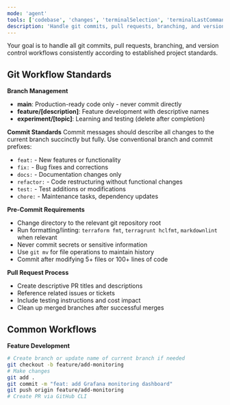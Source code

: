 ```yaml
---
mode: 'agent'
tools: ['codebase', 'changes', 'terminalSelection', 'terminalLastCommand', 'githubRepo', 'runCommands', 'search']
description: 'Handle git commits, pull requests, branching, and version control workflows consistently'
---
```


Your goal is to handle all git commits, pull requests, branching, and version control workflows consistently according to established project standards.

## Git Workflow Standards

**Branch Management**
- **main**: Production-ready code only - never commit directly
- **feature/[description]**: Feature development with descriptive names
- **experiment/[topic]**: Learning and testing (delete after completion)

**Commit Standards**
Commit messages should describe all changes to the current branch succinctly but fully.
Use conventional branch and commit prefixes:
- `feat:` - New features or functionality
- `fix:` - Bug fixes and corrections  
- `docs:` - Documentation changes only
- `refactor:` - Code restructuring without functional changes
- `test:` - Test additions or modifications
- `chore:` - Maintenance tasks, dependency updates

**Pre-Commit Requirements**
- Change directory to the relevant git repository root
- Run formatting/linting: `terraform fmt`, `terragrunt hclfmt`, `markdownlint` when relevant
- Never commit secrets or sensitive information
- Use `git mv` for file operations to maintain history
- Commit after modifying 5+ files or 100+ lines of code

**Pull Request Process**
- Create descriptive PR titles and descriptions
- Reference related issues or tickets
- Include testing instructions and cost impact
- Clean up merged branches after successful merges

## Common Workflows

**Feature Development**
```bash
# Create branch or update name of current branch if needed
git checkout -b feature/add-monitoring
# Make changes
git add .
git commit -m "feat: add Grafana monitoring dashboard"
git push origin feature/add-monitoring
# Create PR via GitHub CLI
```